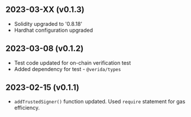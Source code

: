 2023-03-XX (v0.1.3)
-------------------
- Solidity upgraded to '0.8.18'
- Hardhat configuration upgraded

2023-03-08 (v0.1.2)
-------------------
- Test code updated for on-chain verification test
- Added dependency for test - `@verida/types`


2023-02-15 (v0.1.1)
-------------------
- `addTrustedSigner()` function updated. Used `require` statement for gas efficiency.